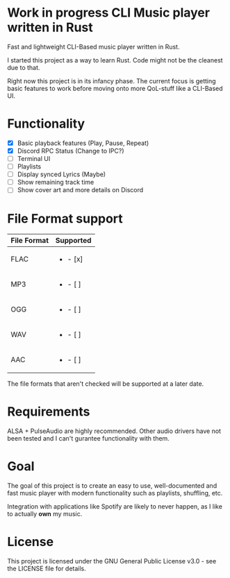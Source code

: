 # Work in progress CLI Music player written in Rust

Fast and lightweight CLI-Based music player written in Rust.

I started this project as a way to learn Rust. Code might not be the cleanest due to that.

Right now this project is in its infancy phase. The current focus is getting basic features to work before moving onto more QoL-stuff like a CLI-Based UI.

# Functionality

- [x] Basic playback features (Play, Pause, Repeat)
- [x] Discord RPC Status (Change to IPC?)
- [ ] Terminal UI
- [ ] Playlists
- [ ] Display synced Lyrics (Maybe)
- [ ] Show remaining track time
- [ ] Show cover art and more details on Discord

# File Format support

| File Format  | Supported |
| ------------- | ------------- |
| FLAC | <ul><li>- [x] </li></ul> |
| MP3 |  <ul><li>- [ ] </li></ul> |
| OGG | <ul><li>- [ ] </li></ul> |
| WAV | <ul><li>- [ ] </li></ul> |
| AAC | <ul><li>- [ ] </li></ul> |

The file formats that aren't checked will be supported at a later date.

# Requirements

ALSA + PulseAudio are highly recommended.
Other audio drivers have not been tested and I can't gurantee functionality with them.

# Goal

The goal of this project is to create an easy to use, well-documented and fast music player with modern functionality such as playlists, shuffling, etc.

Integration with applications like Spotify are likely to never happen, as I like to actually **own** my music.

# License

This project is licensed under the GNU General Public License v3.0 - see the LICENSE file for details.
